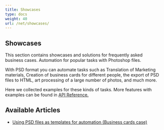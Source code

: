 ```yaml
---
title: Showcases
type: docs
weight: 40
url: /net/showcases/
---
```


## **Showcases**
This section contains showcases and solutions for frequently asked business cases. Automation for popular tasks with Photoshop files.

With PSD format you can automate tasks such as Translation of Marketing materials, Creation of business cards for different people, the export of PSD files to HTML, art processing of a large number of photos, and much more.

Here we collected examples for these kinds of tasks. More features with examples can be found in [API Reference.](https://apireference.aspose.com/psd/net)
## **Available Articles**
- [Using PSD files as templates for automation (Business cards case)](/psd/net/using-psd-files-as-templates-for-automation-business-cards-case/)
